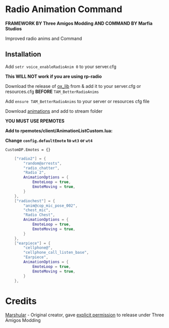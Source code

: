 # Radio Animation Command

**FRAMEWORK BY Three Amigos Modding AND COMMAND BY Marfia Studios**

Improved radio anims and Command

## Installation

Add ``setr voice_enableRadioAnim 0`` to your server.cfg 

**This WILL NOT work if you are using rp-radio**

Download the release of [ox_lib](https://github.com/overextended/ox_lib) from  & add it to your server.cfg or resources.cfg **BEFORE** `TAM_BetterRadioAnims`

Add `ensure TAM_BetterRadioAnims` to your server or resources cfg file

Download [animations](https://www.gta5-mods.com/misc/leo-custom-anim) and add to stream folder


**YOU MUST USE RPEMOTES**

**Add to rpemotes/client/AnimationListCustom.lua:**

**Change `config.defaultEmote` to `wt3` or `wt4`**

``CustomDP.Emotes = {}``
```lua
    ["radio2"] = {
        "random@arrests",
        "radio_chatter",
        "Radio 2",
        AnimationOptions = {
            EmoteLoop = true,
            EmoteMoving = true,
        }
    },
    ["radiochest"] = {
        "anim@cop_mic_pose_002",
        "chest_mic",
        "Radio Chest",
        AnimationOptions = {
            EmoteLoop = true,
            EmoteMoving = true,
        }
    },
    ["earpiece"] = {
        "cellphone@",
        "cellphone_call_listen_base",
        "Earpiece",
        AnimationOptions = {
            EmoteLoop = true,
            EmoteMoving = true,
        }
    },
```

# Credits

[Marshular](https://github.com/marshular) - Original creator, gave [explicit permission](https://i.imgur.com/uKDUEd1.png) to release under Three Amigos Modding

